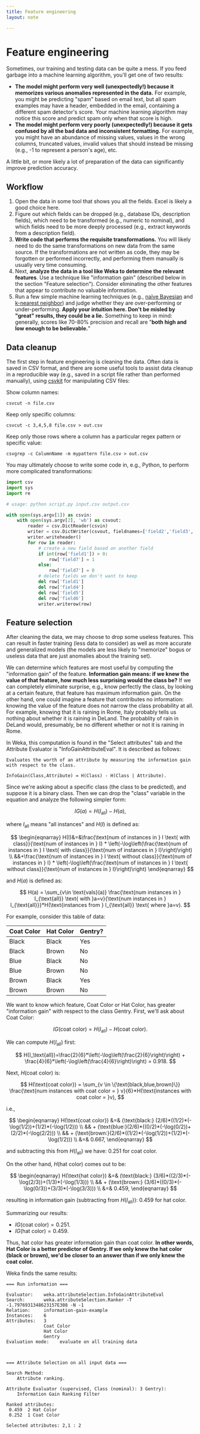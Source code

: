 ```yaml
---
title: Feature engineering
layout: note

---
```


# Feature engineering

Sometimes, our training and testing data can be quite a mess. If you feed garbage into a machine learning algorithm, you'll get one of two results:

- **The model might perform very well (unexpectedly!) because it memorizes various anomalies represented in the data.** For example, you might be predicting "spam" based on email text, but all spam examples may have a header, embedded in the email, containing a different spam detector's score. Your machine learning algorithm may notice this score and predict spam only when that score is high.
- **The model might perform very poorly (unexpectedly!) because it gets confused by all the bad data and inconsistent formatting.** For example, you might have an abundance of missing values, values in the wrong columns, truncated values, invalid values that should instead be missing (e.g., -1 to represent a person's age), etc.

A little bit, or more likely a lot of preparation of the data can significantly improve prediction accuracy.

## Workflow

1. Open the data in some tool that shows you all the fields. Excel is likely a good choice here.
2. Figure out which fields can be dropped (e.g., database IDs, description fields), which need to be transformed (e.g., numeric to nominal), and which fields need to be more deeply processed (e.g., extract keywords from a description field).
3. **Write code that performs the requisite transformations.** You will likely need to do the same transformations on new data from the same source. If the transformations are not written as code, they may be forgotten or performed incorrectly, and performing them manually is usually very time consuming.
4. Next, **analyze the data in a tool like Weka to determine the relevant features**. Use a technique like "information gain" (described below in the section "Feature selection"). Consider eliminating the other features that appear to contribute no valuable information.
5. Run a few simple machine learning techniques (e.g., [naïve Bayesian](/notes/naive-bayesian.html) and [k-nearest neighbor](/notes/k-nn.html)) and judge whether they are over-performing or under-performing. **Apply your intuition here. Don't be misled by "great" results, they could be a lie.** Something to keep in mind: generally, scores like 70-80% precision and recall are "**both high and low enough to be believable.**"

## Data cleanup

The first step in feature engineering is cleaning the data. Often data is saved in CSV format, and there are some useful tools to assist data cleanup in a reproducible way (e.g., saved in a script file rather than performed manually), using [csvkit](https://csvkit.readthedocs.io/en/0.9.1/) for manipulating CSV files:

Show column names:

```
csvcut -n file.csv
```

Keep only specific columns:

```
csvcut -c 3,4,5,8 file.csv > out.csv
```

Keep only those rows where a column has a particular regex pattern or specific value:

```
csvgrep -c ColumnName -m mypattern file.csv > out.csv
```

You may ultimately choose to write some code in, e.g., Python, to perform more complicated transformations:

```python
import csv
import sys
import re

# usage: python script.py input.csv output.csv

with open(sys.argv[1]) as csvin:
    with open(sys.argv[2], 'wb') as csvout:
        reader = csv.DictReader(csvin)
        writer = csv.DictWriter(csvout, fieldnames=['field2','field3','field7'])
        writer.writeheader()
        for row in reader:
            # create a new field based on another field
            if int(row['field1']) > 0:
                row['field7'] = 1
            else:
                row['field7'] = 0
            # delete fields we don't want to keep
            del row['field1']
            del row['field4']
            del row['field5']
            del row['field6']
            writer.writerow(row)
```

## Feature selection

After cleaning the data, we may choose to drop some useless features. This can result in faster training (less data to consider) as well as more accurate and generalized models (the models are less likely to "memorize" bogus or useless data that are just anomalies about the training set).

We can determine which features are most useful by computing the "information gain" of the feature. **Information gain means: if we knew the value of that feature, how much less surprising would the class be?** If we can completely eliminate surprise, e.g., know perfectly the class, by looking at a certain feature, that feature has maximum information gain. On the other hand, one could imagine a feature that contributes no information: knowing the value of the feature does not narrow the class probability at all. For example, knowing that it is raining in Rome, Italy probably tells us nothing about whether it is raining in DeLand. The probablity of rain in DeLand would, presumably, be no different whether or not it is raining in Rome.

In Weka, this computation is found in the "Select attributes" tab and the Attribute Evaluator is "InfoGainAttributeEval". It is described as follows:

```
Evaluates the worth of an attribute by measuring the information gain with respect to the class.

InfoGain(Class,Attribute) = H(Class) - H(Class | Attribute).
```

Since we're asking about a specific class (the class to be predicted), and suppose it is a binary class. Then we can drop the "class" variable in the equation and analyze the following simpler form:

$$
IG(a) = H(I_\text{all}) - H(a),
$$

where $I_{\text{all}}$ means "all instances" and $H(I)$ is defined as:

$$
\begin{eqnarray}
H(I)&=&\frac{\text{num of instances in } I \text{ with class}}{\text{num of instances in } I} * \left(-\log\left(\frac{\text{num of instances in } I \text{ with class}}{\text{num of instances in } I}\right)\right) \\
&&+\frac{\text{num of instances in } I \text{ without class}}{\text{num of instances in } I} * \left(-\log\left(\frac{\text{num of instances in } I \text{ without class}}{\text{num of instances in } I}\right)\right)
\end{eqnarray}
$$


and $H(a)$ is defined as:

$$
H(a) = \sum_{v\in \text{vals}(a)} \frac{\text{num instances in } I_{\text{all}} \text{ with }a=v}{\text{num instances in } I_{\text{all}}}*H(\text{instances from } I_{\text{all}} \text{ where }a=v).
$$

For example, consider this table of data:

| Coat Color | Hat Color | Gentry? |
| ---------- | --------- | ------- |
| Black      | Black     | Yes     |
| Black      | Brown     | No      |
| Blue       | Black     | No      |
| Blue       | Brown     | No      |
| Brown      | Black     | Yes     |
| Brown      | Brown     | No      |

We want to know which feature, Coat Color or Hat Color, has greater "information gain" with respect to the class Gentry. First, we'll ask about Coat Color:

$$
IG(\text{coat color}) = H(I_\text{all}) - H(\text{coat color}).
$$

We can compute $H(I_\text{all})$ first:

$$
H(I_\text{all})=\frac{2}{6}*\left(-\log\left(\frac{2}{6}\right)\right) + \frac{4}{6}*\left(-\log\left(\frac{4}{6}\right)\right) = 0.918.
$$

Next, $H(\text{coat color})$ is:

$$
H(\text{coat color}) = \sum_{v \in \{\text{black,blue,brown}\}} \frac{\text{num instances with coat color = } v}{6}*H(\text{instances with coat color = }v), 
$$

i.e.,

$$
\begin{eqnarray}
H(\text{coat color}) &=& (\text{black:} (2/6)*((1/2)*(-\log(1/2))+(1/2)*(-\log(1/2))) \\
&& + (\text{blue:}(2/6)*((0/2)*(-\log(0/2))+(2/2)*(-\log(2/2))) \\
&& + (\text{brown:}(2/6)*((1/2)*(-\log(1/2))+(1/2)*(-\log(1/2))) \\
&=& 0.667,
\end{eqnarray}
$$

and subtracting this from $H(I_\text{all})$ we have: $0.251$ for coat color.

On the other hand, $H(\text{hat color})$ comes out to be:

$$
\begin{eqnarray}
H(\text{hat color}) &=& (\text{black:} (3/6)*((2/3)*(-\log(2/3))+(1/3)*(-\log(1/3))) \\
&& + (\text{brown:} (3/6)*((0/3)*(-\log(0/3))+(3/3)*(-\log(3/3))) \\
&=& 0.459,
\end{eqnarray}
$$

resulting in information gain (subtracting from $H(I_\text{all})$): $0.459$ for hat color.

Summarizing our results:

- $IG(\text{coat color}) = 0.251$.
- $IG(\text{hat color}) = 0.459$.

Thus, hat color has greater information gain than coat color. **In other words, Hat Color is a better predictor of Gentry. If we only knew the hat color (black or brown), we'd be closer to an answer than if we only knew the coat color.**

Weka finds the same results:

```
=== Run information ===

Evaluator:    weka.attributeSelection.InfoGainAttributeEval 
Search:       weka.attributeSelection.Ranker -T -1.7976931348623157E308 -N -1
Relation:     information-gain-example
Instances:    6
Attributes:   3
              Coat Color
              Hat Color
              Gentry
Evaluation mode:    evaluate on all training data



=== Attribute Selection on all input data ===

Search Method:
	Attribute ranking.

Attribute Evaluator (supervised, Class (nominal): 3 Gentry):
	Information Gain Ranking Filter

Ranked attributes:
 0.459  2 Hat Color
 0.252  1 Coat Color

Selected attributes: 2,1 : 2
```
